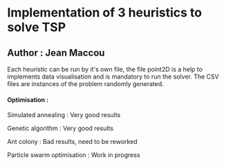 # Implementation of 3 heuristics to solve TSP
## Author : Jean Maccou

Each heuristic can be run by it's own file, the file point2D is a help to implements data visualisation and is mandatory to run the solver.
The CSV files are instances of the problem randomly generated.

#### Optimisation :

Simulated annealing : Very good results

Genetic algorithm : Very good results

Ant colony : Bad results, need to be reworked

Particle swarm optimisation : Work in progress